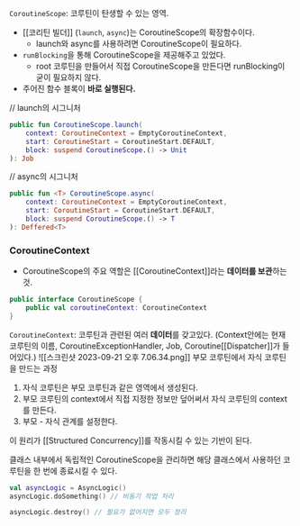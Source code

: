 `CoroutineScope`: 코루틴이 탄생할 수 있는 영역.

- [[코리틴 빌더]] (`launch`,  `async`)는 CoroutineScope의 확장함수이다.
	- launch와 async를 사용하려면 CoroutineScope이 필요하다.
- `runBlocking`을 통해 CoroutineScope을 제공해주고 있었다.
	- root 코루틴을 만들어서 직접 CoroutineScope을 만든다면 runBlocking이 굳이 필요하지 않다.
- 주어진 함수 블록이 **바로 실행된다.**

// launch의 시그니처
```kotlin
public fun CoroutineScope.launch(
	context: CoroutineContext = EmptyCoroutineContext,
	start: CoroutineStart = CoroutineStart.DEFAULT,
	block: suspend CoroutineScope.() -> Unit
): Job
```

// async의 시그니처
```kotlin
public fun <T> CoroutineScope.async(
	context: CoroutineContext = EmptyCoroutineContext,
	start: CoroutineStart = CoroutineStart.DEFAULT,
	block: suspend CoroutineScope.() -> T
): Deffered<T>
```

### CoroutineContext

- CoroutineScope의 주요 역할은 [[CoroutineContext]]라는 **데이터를 보관**하는 것.
```kotlin
public interface CoroutineScope {
	public val coroutineContext: CoroutineContext
}
```

`CoroutineContext`: 코루틴과 관련된 여러 **데이터**를 갖고있다.
(Context안에는 현재 코루틴의 이름, CoroutineExceptionHandler, Job, Coroutine[[Dispatcher]]가 들어있다.)
![[스크린샷 2023-09-21 오후 7.06.34.png]]
부모 코루틴에서 자식 코루틴을 만드는 과정
1. 자식 코루틴은 부모 코루틴과 같은 영역에서 생성된다.
2.  부모 코루틴의 context에서 직접 지정한 정보만 덮어써서 자식 코루틴의 context를 만든다.
3. 부모 - 자식 관계를 설정한다.

이 원리가 [[Structured Concurrency]]를 작동시킬 수 있는 기반이 된다.

클래스 내부에서 독립적인 CoroutineScope을 관리하면 해당 클래스에서 사용하던 코루틴을 한 번에 종료시킬 수 있다.
```kotlin
val asyncLogic = AsyncLogic()
asyncLogic.doSomething() // 비동기 작업 처리

asyncLogic.destroy() // 필요가 없어지면 모두 정리
```

